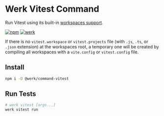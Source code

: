# Werk Vitest Command

Run Vitest using its built-in [workspaces support](https://vitest.dev/guide/workspace.html).

[![npm](https://img.shields.io/npm/v/@werk/command-vitest?label=NPM)](https://www.npmjs.com/package/@werk/command-vitest)
[![werk](https://img.shields.io/npm/v/@werk/cli?label=Werk&color=purple)](https://www.npmjs.com/package/@werk/cli)

If there is no `vitest.workspace` or `vitest.projects` file (with `.js`, `.ts`, or `.json` extension) at the workspaces root, a temporary one will be created by compiling all workspaces with a `vite.config` or `vitest.config` file.

## Install

```sh
npm i -D @werk/command-vitest
```

## Run Tests

```sh
# werk vitest [args...]
werk vitest run
```
